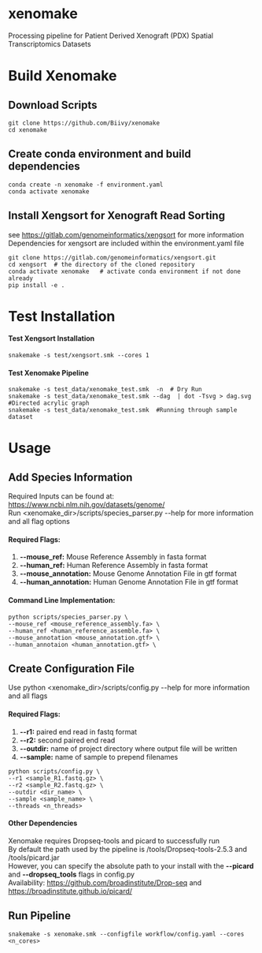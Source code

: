 # xenomake
Processing pipeline for Patient Derived Xenograft (PDX) Spatial Transcriptomics Datasets


# Build Xenomake

## Download Scripts
```
git clone https://github.com/Biivy/xenomake
cd xenomake
```

## Create conda environment and build dependencies
```
conda create -n xenomake -f environment.yaml
conda activate xenomake
```
## Install Xengsort for Xenograft Read Sorting <br>
see https://gitlab.com/genomeinformatics/xengsort for more information <br>
Dependencies for xengsort are included within the environment.yaml file
```
git clone https://gitlab.com/genomeinformatics/xengsort.git
cd xengsort  # the directory of the cloned repository
conda activate xenomake   # activate conda environment if not done already
pip install -e .
```
# Test Installation
#### Test Xengsort Installation
```
snakemake -s test/xengsort.smk --cores 1
```
#### Test Xenomake Pipeline
```
snakemake -s test_data/xenomake_test.smk  -n  # Dry Run
snakemake -s test_data/xenomake_test.smk --dag  | dot -Tsvg > dag.svg  #Directed acrylic graph
snakemake -s test_data/xenomake_test.smk  #Running through sample dataset
```
# Usage

## Add Species Information
Required Inputs can be found at: https://www.ncbi.nlm.nih.gov/datasets/genome/ <br>
Run <xenomake_dir>/scripts/species_parser.py --help for more information and all flag options

#### Required Flags:
1. **--mouse_ref:** Mouse Reference Assembly in fasta format
2. **--human_ref:** Human Reference Assembly in fasta format
3. **--mouse_annotation:** Mouse Genome Annotation File in gtf format
4. **--human_annotation:** Human Genome Annotation File in gtf format
#### Command Line Implementation:
```
python scripts/species_parser.py \
--mouse_ref <mouse_reference_assembly.fa> \
--human_ref <human_reference_assemble.fa> \
--mouse_annotation <mouse_annotation.gtf> \
--human_annotaion <human_annotation.gtf> \
```

## Create Configuration File
Use python <xenomake_dir>/scripts/config.py --help for more information and all flags
#### Required Flags:
1. **--r1:** paired end read in fastq format
2. **--r2:** second paired end read
3. **--outdir:** name of project directory where output file will be written
4. **--sample:** name of sample to prepend filenames
```
python scripts/config.py \
--r1 <sample_R1.fastq.gz> \
--r2 <sample_R2.fastq.gz> \
--outdir <dir_name> \
--sample <sample_name> \
--threads <n_threads>
```
#### Other Dependencies
Xenomake requires Dropseq-tools and picard to successfully run <br>
By default the path used by the pipeline is <cwd>/tools/Dropseq-tools-2.5.3 and <cwd>/tools/picard.jar <br>
However, you can specify the absolute path to your install with the **--picard** and **--dropseq_tools** flags in config.py <br>
Availability: https://github.com/broadinstitute/Drop-seq and https://broadinstitute.github.io/picard/
  
## Run Pipeline
```
snakemake -s xenomake.smk --configfile workflow/config.yaml --cores <n_cores>
```
